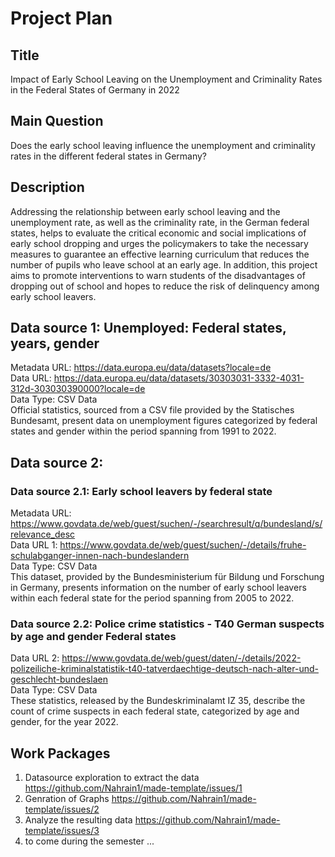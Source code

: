 # ****Project Plan****

## **Title**  
Impact of Early School Leaving on the Unemployment and Criminality Rates in the Federal States of Germany in 2022  

## **Main Question**  
Does the early school leaving influence the unemployment and criminality rates in the different federal states in Germany?  

## **Description**  
Addressing the relationship between early school leaving and the unemployment rate, as well as the criminality rate, in the German federal states, helps to evaluate the critical economic and social implications of early school dropping and urges the policymakers to take the necessary measures to guarantee an effective learning curriculum that reduces the number of pupils who leave school at an early age. In addition, this project aims to promote interventions to warn students of the disadvantages of dropping out of school and hopes to reduce the risk of delinquency among early school leavers.

## **Data source 1: Unemployed: Federal states, years, gender**  
Metadata URL: https://data.europa.eu/data/datasets?locale=de  
Data URL: https://data.europa.eu/data/datasets/30303031-3332-4031-312d-303030390000?locale=de  
Data Type: CSV Data  
Official statistics, sourced from a CSV file provided by the Statisches Bundesamt, present data on unemployment figures categorized by federal states and gender within the period spanning from 1991 to 2022. 

## **Data source 2:**  
### **Data source 2.1: Early school leavers by federal state**  
Metadata URL: https://www.govdata.de/web/guest/suchen/-/searchresult/q/bundesland/s/relevance_desc  
Data URL 1: https://www.govdata.de/web/guest/suchen/-/details/fruhe-schulabganger-innen-nach-bundeslandern   
Data Type: CSV Data  
This dataset, provided by the Bundesministerium für Bildung und Forschung in Germany, presents information on the number of early school leavers within each federal state for the period spanning from 2005 to 2022.


### **Data source 2.2: Police crime statistics - T40 German suspects by age and gender Federal states**  
Data URL 2: https://www.govdata.de/web/guest/daten/-/details/2022-polizeiliche-kriminalstatistik-t40-tatverdaechtige-deutsch-nach-alter-und-geschlecht-bundeslaen  
Data Type: CSV Data  
These statistics, released by the Bundeskriminalamt IZ 35, describe the count of crime suspects in each federal state, categorized by age and gender, for the year 2022.  

## **Work Packages**  
1. Datasource exploration to extract the data https://github.com/Nahrain1/made-template/issues/1  
2. Genration of Graphs https://github.com/Nahrain1/made-template/issues/2  
3. Analyze the resulting data https://github.com/Nahrain1/made-template/issues/3  
4. to come during the semester ... 
